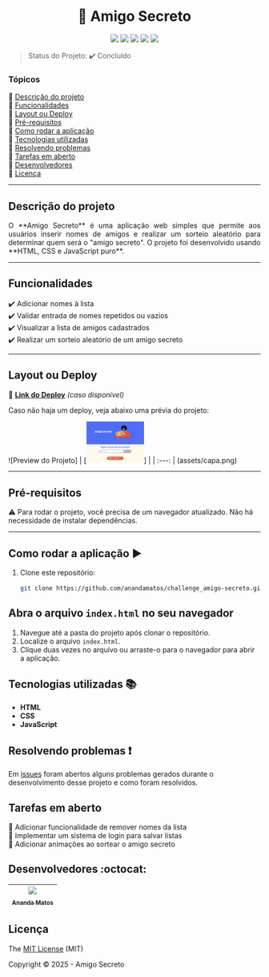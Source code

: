 <h1 align="center">🎁 Amigo Secreto</h1>

<p align="center">
  <img src="https://img.shields.io/static/v1?label=HTML&message=linguagem&color=orange&style=for-the-badge&logo=html5"/>
  <img src="https://img.shields.io/static/v1?label=CSS&message=linguagem&color=blue&style=for-the-badge&logo=css3"/>
  <img src="https://img.shields.io/static/v1?label=JavaScript&message=linguagem&color=yellow&style=for-the-badge&logo=javascript"/>
  <img src="http://img.shields.io/static/v1?label=License&message=MIT&color=green&style=for-the-badge"/>
  <img src="http://img.shields.io/static/v1?label=STATUS&message=CONCLUIDO&color=GREEN&style=for-the-badge"/>
</p>

> Status do Projeto: :heavy_check_mark: Concluído

### Tópicos 

:small_blue_diamond: [Descrição do projeto](#descrição-do-projeto)  
:small_blue_diamond: [Funcionalidades](#funcionalidades)  
:small_blue_diamond: [Layout ou Deploy](#layout-ou-deploy)  
:small_blue_diamond: [Pré-requisitos](#pré-requisitos)  
:small_blue_diamond: [Como rodar a aplicação](#como-rodar-a-aplicação)  
:small_blue_diamond: [Tecnologias utilizadas](#tecnologias-utilizadas)  
:small_blue_diamond: [Resolvendo problemas](#resolvendo-problemas)  
:small_blue_diamond: [Tarefas em aberto](#tarefas-em-aberto)  
:small_blue_diamond: [Desenvolvedores](#desenvolvedores)  
:small_blue_diamond: [Licença](#licença)  

---

## Descrição do projeto 

<p align="justify">
  O **Amigo Secreto** é uma aplicação web simples que permite aos usuários inserir nomes de amigos e realizar um sorteio aleatório para determinar quem será o "amigo secreto". O projeto foi desenvolvido usando **HTML, CSS e JavaScript puro**.
</p>

---

## Funcionalidades

:heavy_check_mark: Adicionar nomes à lista  
:heavy_check_mark: Validar entrada de nomes repetidos ou vazios  
:heavy_check_mark: Visualizar a lista de amigos cadastrados  
:heavy_check_mark: Realizar um sorteio aleatório de um amigo secreto  

---

## Layout ou Deploy

🚀 **[Link do Deploy](#)** _(caso disponível)_  

Caso não haja um deploy, veja abaixo uma prévia do projeto:


![Preview do Projeto]
| [<img src="https://github.com/anandamatos/challenge_amigo-secreto/blob/main/assets/capa.png?raw=true" width=115>] |
| :---: |
(assets/capa.png)

---

## Pré-requisitos

:warning: Para rodar o projeto, você precisa de um navegador atualizado. Não há necessidade de instalar dependências.

---

## Como rodar a aplicação :arrow_forward:

1. Clone este repositório:
   ```bash
   git clone https://github.com/anandamatos/challenge_amigo-secreto.git
## Abra o arquivo `index.html` no seu navegador

1. Navegue até a pasta do projeto após clonar o repositório.
2. Localize o arquivo `index.html`.
3. Clique duas vezes no arquivo ou arraste-o para o navegador para abrir a aplicação.

## Tecnologias utilizadas :books:

- **HTML**
- **CSS**
- **JavaScript**

## Resolvendo problemas :exclamation:

Em [issues](https://github.com/anandamatos/challenge_amigo-secreto/issues/) foram abertos alguns problemas gerados durante o desenvolvimento desse projeto e como foram resolvidos.

## Tarefas em aberto

:memo: Adicionar funcionalidade de remover nomes da lista  
:memo: Implementar um sistema de login para salvar listas  
:memo: Adicionar animações ao sortear o amigo secreto  

## Desenvolvedores :octocat:

| [<img src="https://avatars.githubusercontent.com/u/10395786?v=4" width=115><br><sub>Ananda Matos</sub>](https://github.com/anandamatos) |
| :---: |

## Licença

The [MIT License](https://opensource.org/licenses/MIT) (MIT)

Copyright :copyright: 2025 - Amigo Secreto